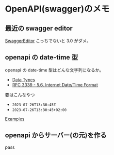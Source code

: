# OpenAPI(swagger)のメモ

## 最近の swagger editor

[SwaggerEditor](https://editor-next.swagger.io/)
こっちでないと 3.0 がダメ。

## openapi の date-time 型

openapi の date-time 型はどんな文字列になるか。

- [Data Types](https://swagger.io/docs/specification/data-models/data-types/)
- [RFC 3339 - 5.6. Internet Date/Time Format](https://datatracker.ietf.org/doc/html/rfc3339#section-5.6)

要はこんなやつ

- `2023-07-26T13:30:45Z`
- `2023-07-26T13:30:45+02:00`

[Examples](https://datatracker.ietf.org/doc/html/rfc3339#section-5.8)

## openapi からサーバー(の元)を作る

pass
